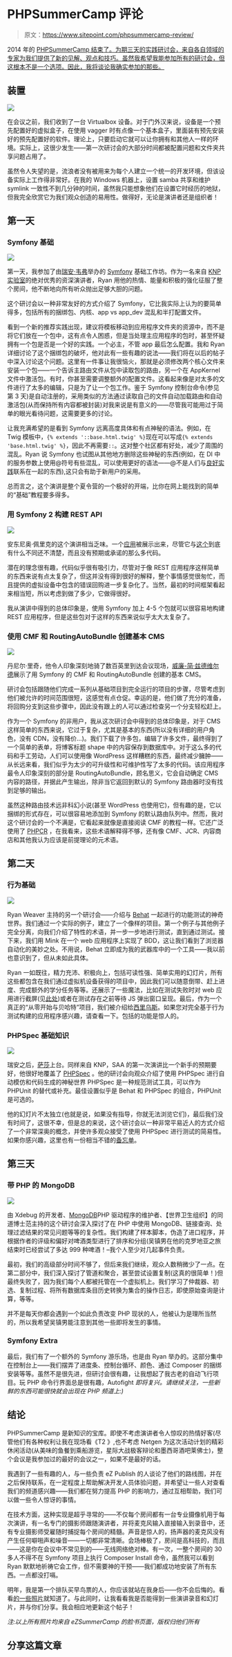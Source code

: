 # PHPSummerCamp 评论

> 原文：<https://www.sitepoint.com/phpsummercamp-review/>

2014 年的 [PHPSummerCamp 结束了。为期三天的实践研讨会，来自各自领域的专家为我们提供了新的见解、观点和技巧。虽然我希望我能参加所有的研讨会，但这根本不是一个选项。因此，我将谈论我确实参加的那些。](https://www.sitepoint.com/announcing-php-summer-camp/)

## 装置

![](img/847e9d7925d1024cce3ce924d2b909b7.png)

在会议之前，我们收到了一台 Virtualbox 设备。对于门外汉来说，设备是一个预先配置好的虚拟盒子，在使用 vagger 时有点像一个基本盒子，里面装有预先安装好的预先配置好的软件。理论上，只要启动它就可以让你拥有和其他人一样的环境。实际上，这很少发生——第一次研讨会的大部分时间都被配置问题和文件夹共享问题占用了。

虽然令人失望的是，流浪者没有被用来为每个人建立一个统一的开发环境，但该设备实际上工作得非常好。在我的 Windows 机器上，设置 samba 共享和维护 symlink 一致性不到几分钟的时间，虽然我只能想象他们在设置它时经历的地狱，但我完全欣赏它为我们观众创造的易用性。做得好，无论是演讲者还是组织者！

## 第一天

### Symfony 基础

![](img/4e5af536147987698faabd79f22b9c19.png)

第一天，我参加了由[瑞安·韦弗](https://twitter.com/weaverryan)举办的 [Symfony](http://symfony.com) 基础工作坊。作为一名来自 [KNP 实验室](http://knplabs.com/)的绝对优秀的资深演讲者，Ryan 用他的热情、能量和积极的强化征服了整个房间，他不断地向所有听众抛出足够大胆的问题。

这个研讨会以一种非常友好的方式介绍了 Symfony，它比我实际上认为的要简单得多，包括所有的捆绑包、内核、app vs app_dev 混乱和半打配置文件。

看到一个新的推荐实践出现，建议将模板移动到应用程序文件夹的资源中，而不是将它们放在一个包中，这有点令人困惑，但是当处理主应用程序的包时，甚至怀疑拥有一个包是否是一个好的实践。一个必主，不管 app 最后怎么配置。我和 Ryan 详细讨论了这个捆绑包的破坏，他对此有一些有趣的说法——我们将在以后的帖子中深入讨论这个问题。这里有一件事让我很恼火，那就是必须修改两个核心文件来安装一个包——一个告诉主路由文件从包中读取包的路由，另一个在 AppKernel 文件中激活包。有时，你甚至需要调整额外的配置文件。这看起来像是对太多的文件进行了太多的编辑，只是为了让一个包工作。鉴于 Symfony 控制台命令(参见第 3 天)是自动注册的，采用类似的方法通过读取自己的文件自动加载路由和自动激活包(从而保持所有内容都被封装)对我来说是有意义的——尽管我可能用过于简单的眼光看待问题，这需要更多的讨论。

让我充满希望的是看到 Symfony 远离高度具体和有点神秘的语法。例如，在 Twig 模板中，`{% extends '::base.html.twig' %}`现在可以写成`{% extends 'base.html.twig' %}`，因此不再需要`::`。这对整个社区都有好处，减少了周围的混乱。Ryan 说 Symfony 也试图从其他地方删除这些神秘的东西(例如，在 DI 中的服务参数上使用@符号有些混乱，可以使用更好的语法——@不是人们与[良好实践](https://www.sitepoint.com/why-suppressing-notices-is-wrong/)联系在一起的东西),这只会有助于新用户的采用。

总而言之，这个演讲是整个夏令营的一个极好的开端，比你在网上能找到的简单的“基础”教程要多得多。

### 用 Symfony 2 构建 REST API

![](img/cc371e88d8e4e47a0199da5de5d569ce.png)

安东尼奥·佩里克的这个演讲相当乏味。一个[应用](https://github.com/locastic/psc-symfony-angularjs)被展示出来，尽管它与[这个](https://github.com/gimler/symfony-rest-edition)到底有什么不同还不清楚，而且没有预期或承诺的那么多代码。

潜在的理念很有趣，代码似乎很有吸引力，尽管对于像 REST 应用程序这样简单的东西来说有点太复杂了，但这并没有得到很好的解释，整个事情感觉很匆忙，而且提供的虚拟设备中包含的错误回购进一步复杂化了。当然，最初的时间框架看起来相当短，所以考虑到做了多少，它做得很好。

我从演讲中得到的总体印象是，使用 Symfony 加上 4-5 个包就可以很容易地构建 REST 应用程序，但是这些包对于这样的东西来说似乎太大太复杂了。

### 使用 CMF 和 RoutingAutoBundle 创建基本 CMS

![](img/52a00f9a4f5e2920823ddc5b41763ed1.png)

丹尼尔·里奇，他令人印象深刻地骑了数百英里到达会议现场，[威廉-简·兹德维尔德](https://twitter.com/willemjanz)展示了用 Symfony 的 CMF 和 RoutingAutoBundle 创建的基本 CMS。

研讨会包括跟随他们完成一系列从基础项目到完全运行的项目的步骤，尽管考虑到他们被允许的时间范围很短，这感觉有点仓促。幸运的是，他们做了充分的准备，将回购分支到这些步骤中，因此没有跟上的人可以通过检查另一个分支轻松赶上。

作为一个 Symfony 的非用户，我从这次研讨会中得到的总体印象是，对于 CMS 这样简单的东西来说，它过于复杂，尤其是基本的东西(所以没有详细的用户角色，没有 CDN，没有降价…)。我们下载了许多包，编辑了许多文件，最终得到了一个简单的表单，将博客标题 shape 中的内容保存到数据库中。对于这么多的代码和手工劳动，人们可以使用像 WordPress 这样糟糕的东西，最终减少臃肿——从长远来看，我们似乎为太少的可升级性和可维护性写了太多的代码。该应用程序最令人印象深刻的部分是 RoutingAutoBundle，顾名思义，它会自动确定 CMS 内容的路径，并据此产生输出，除非当它返回到默认的 Symfony 路由器时没有找到足够的输出。

虽然这种路由技术远非科幻小说(甚至 WordPress 也使用它)，但有趣的是，它以捆绑的形式存在，可以很容易地添加到 Symfony 的默认路由队列中。然而，我对这个研讨会的一个不满是，它看起来就像是直接阅读 CMF 的教程一样。它还广泛使用了 [PHPCR](http://phpcr.github.io/) ，在我看来，这些术语解释得不够，还有像 CMF、JCR、内容商店和其他我认为应该是前提理论的元术语。

## 第二天

### 行为基础

![](img/76777e8519a401909dbf39d436d79892.png)

Ryan Weaver 主持的另一个研讨会——介绍与 [Behat](http://behat.org) 一起进行的功能测试的神奇世界。我们通过一个实际的例子，建立了一个像样的项目。第一个例子与其他例子完全分离，向我们介绍了特性的术语，并一步一步地进行测试，直到通过测试。接下来，我们用 Mink 在一个 web 应用程序上实现了 BDD，这让我们看到了浏览器自动化的美妙之处。不用说，Behat 立即成为我的武器库中的一个工具——我以前也意识到了，但从未如此具体。

Ryan 一如既往，精力充沛、积极向上，包括可读性强、简单实用的幻灯片，所有这些都包含在我们通过虚拟机设备获得的项目中，因此我们可以随意倒带、赶上进度、完成额外的学分任务等等。还展示了一些魔法，比如在测试失败时对 web 应用进行截屏(见[此处](https://gist.github.com/michalochman/3175175))或者在测试存在之前等待 JS 弹出窗口呈现。最后，作为一个真正的“从零开始与贝哈特”项目，我们被介绍给[西里乌斯](https://github.com/Sylius/Sylius)。如果您对完全基于行为测试构建的应用程序感兴趣，请查看一下。包括的功能是惊人的。

### PHPSpec 基础知识

![](img/e50ba3356201b389a243f52f9747f734.png)

瑞安之后，[萨莎](https://twitter.com/umpirsky)上台。同样来自 KNP，SAA 的第一次演讲比一个新手的预期要好，他很好地覆盖了 [PHPSpec](http://www.phpspec.net/) 。他的研讨会向观众介绍了使用 PHPSpec 进行自动模仿和代码生成的神秘世界 PHPSpec 是一种规范测试工具，可以作为 PHPUnit 的替代或补充。最佳设置似乎是 Behat 和 PHPSpec 的组合，PHPUnit 是可选的。

他的幻灯片不太独立(也就是说，如果没有指导，你就无法浏览它们)，最后我们没有时间了，这很不幸，但是总的来说，这个研讨会以一种非常平易近人的方式介绍了一个非常深奥的概念，并使许多观众接受了使用 PHPSpec 进行测试的简易性。如果你感兴趣，这里也有一份相当不错的[备忘单](https://github.com/yvoyer/phpspec-cheat-sheet)。

## 第三天

### 带 PHP 的 MongoDB

![](img/c0496a51e8e781af593a0082abaeb7d6.png)

由 Xdebug 的开发者、[MongoDB](http://www.mongodb.org/)PHP 驱动程序的维护者、【世界卫生组织】的同道博士范主持的这个研讨会深入探讨了在 PHP 中使用 MongoDB、链接查询、处理过滤结果的常见问题等等的复杂性。我们构建了样本脚本，伪造了进口程序，并根据作者的评级和偏好对啤酒类型进行了排序和分组(吴镇男在他的克罗地亚之旅结束时已经尝试了多达 999 种啤酒！–我个人至少对几起事件负责。

最初，我们的高级部分时间不够了，但后来我们继续，观众人数稍微少了一点。在第二部分中，我们深入探讨了管道和聚合，甚至尝试设置复制(这真的很简单！)但最终失败了，因为我们每个人都被托管在一个虚拟机上。我们学习了仲裁器、初选、复制过程、将所有数据库条目历史转换为集合的操作日志，即使原始查询是计算，等等。

并不是每天你都会遇到一个如此负责改变 PHP 现状的人，他被认为是理所当然的，所以我希望吴镇男能注意到其他一些即将发生的事情。

### Symfony Extra

最后，我们有了一个额外的 Symfony 游乐场，也是由 Ryan 举办的。这部分集中在控制台上——我们摆弄了进度条、控制台循环、颜色、通过 Composer 的捆绑安装等等。虽然不是很先进，但研讨会很有趣，让我想起了我古老的自动飞行项目。玩 PHP 命令行界面总是很有趣，Autofight *即将复兴。请继续关注，一些新鲜的东西可能很快就会出现在 PHP 频道上:)*

## 结论

PHPSummerCamp 是新知识的宝库。即使不考虑演讲者令人惊叹的热情好客(尽管他们有各种权利让我在现场看《T2 》,也不考虑 Netgen 为这次活动计划的精彩休闲活动(从美味的鱼餐到乘船游览，星际大战极客辩论和墨西哥酒吧莱佛士)，整个会议是我参加过的最好的会议之一，如果不是最好的话。

我遇到了一些有趣的人，与一些负责 eZ Publish 的人谈论了他们的路线图，并在之后保持联系，在一定程度上帮助解决开发人员体验问题，并希望让一些人对查看我们的频道感兴趣——我们都在努力提高 PHP 的影响力，通过互相帮助，我们可以做一些令人惊讶的事情。

在技术方面，这种实现是超乎寻常的——不仅每个房间都有一台专业摄像机用于每次演讲，有一名专门的摄影师跟随演讲者，并将麦克风输入直接输入到录音中，还有专业摄影师受雇随时捕捉每个房间的精髓。声音是惊人的，扬声器的麦克风没有产生任何噼啪声和噪音——一切都非常清晰。会场棒极了，房间是高科技的，而且——这是你在会议中不常见到的——无线网络绝对棒。有一次，一整个房间的 30 多人不得不在 Symfony 项目上执行 Composer Install 命令，虽然我可以看到 Ryan 默默地祈祷它会工作，但不需要神的干预——我们都成功地安装了所有东西。一点都没打嗝。

明年，我是第一个排队买早鸟票的人，你应该就站在我身后——你不会后悔的。看看[的一些照片](https://www.facebook.com/eZSummerCamp)就知道了。与此同时，让我看看我是否能得到一些演讲录音和幻灯片，并与你们分享。我会相应地更新这个帖子！

*注:以上所有照片均来自 eZSummerCamp 的脸书页面，版权归他们所有*

## 分享这篇文章